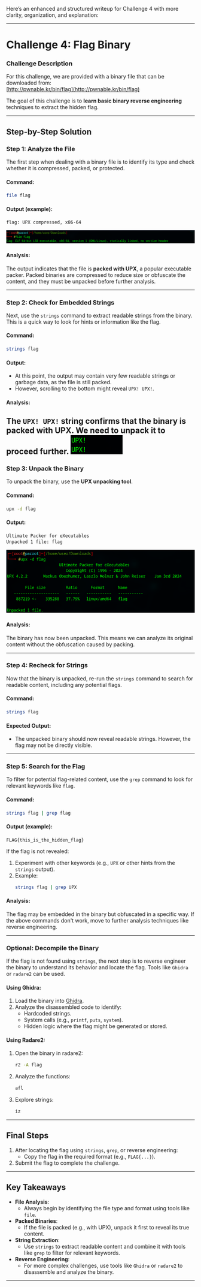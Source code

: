 Here’s an enhanced and structured writeup for Challenge 4 with more clarity, organization, and explanation:

---

# **Challenge 4: Flag Binary**

### **Challenge Description**
For this challenge, we are provided with a binary file that can be downloaded from:  
[http://pwnable.kr/bin/flag](http://pwnable.kr/bin/flag)

The goal of this challenge is to **learn basic binary reverse engineering** techniques to extract the hidden flag.

---

## **Step-by-Step Solution**

### **Step 1: Analyze the File**
The first step when dealing with a binary file is to identify its type and check whether it is compressed, packed, or protected.

#### **Command**:
```bash
file flag
```

#### **Output** (example):
```
flag: UPX compressed, x86-64
```
![alt text](fileflag.png)

#### **Analysis**:
The output indicates that the file is **packed with UPX**, a popular executable packer. Packed binaries are compressed to reduce size or obfuscate the content, and they must be unpacked before further analysis.

---

### **Step 2: Check for Embedded Strings**
Next, use the `strings` command to extract readable strings from the binary. This is a quick way to look for hints or information like the flag.

#### **Command**:
```bash
strings flag
```

#### **Output**:
- At this point, the output may contain very few readable strings or garbage data, as the file is still packed.
- However, scrolling to the bottom might reveal `UPX! UPX!`.

#### **Analysis**:
The `UPX! UPX!` string confirms that the binary is packed with UPX. We need to unpack it to proceed further.
![alt text](hint.png)
---

### **Step 3: Unpack the Binary**
To unpack the binary, use the **UPX unpacking tool**.

#### **Command**:
```bash
upx -d flag
```

#### **Output**:
```
Ultimate Packer for eXecutables
Unpacked 1 file: flag
```
![alt text](upx.png)
#### **Analysis**:
The binary has now been unpacked. This means we can analyze its original content without the obfuscation caused by packing.

---

### **Step 4: Recheck for Strings**
Now that the binary is unpacked, re-run the `strings` command to search for readable content, including any potential flags.

#### **Command**:
```bash
strings flag
```

#### **Expected Output**:
- The unpacked binary should now reveal readable strings. However, the flag may not be directly visible.

---

### **Step 5: Search for the Flag**
To filter for potential flag-related content, use the `grep` command to look for relevant keywords like `flag`.

#### **Command**:
```bash
strings flag | grep flag
```

#### **Output** (example):
```
FLAG{this_is_the_hidden_flag}
```

If the flag is not revealed:
1. Experiment with other keywords (e.g., `UPX` or other hints from the `strings` output).
2. Example:
   ```bash
   strings flag | grep UPX
   ```

#### **Analysis**:
The flag may be embedded in the binary but obfuscated in a specific way. If the above commands don't work, move to further analysis techniques like reverse engineering.

---

### **Optional: Decompile the Binary**
If the flag is not found using `strings`, the next step is to reverse engineer the binary to understand its behavior and locate the flag. Tools like `Ghidra` or `radare2` can be used.

#### **Using Ghidra**:
1. Load the binary into [Ghidra](https://ghidra-sre.org/).
2. Analyze the disassembled code to identify:
   - Hardcoded strings.
   - System calls (e.g., `printf`, `puts`, `system`).
   - Hidden logic where the flag might be generated or stored.

#### **Using Radare2**:
1. Open the binary in radare2:
   ```bash
   r2 -A flag
   ```
2. Analyze the functions:
   ```bash
   afl
   ```
3. Explore strings:
   ```bash
   iz
   ```

---

## **Final Steps**
1. After locating the flag using `strings`, `grep`, or reverse engineering:
   - Copy the flag in the required format (e.g., `FLAG{...}`).
2. Submit the flag to complete the challenge.

---

## **Key Takeaways**
- **File Analysis**:
  - Always begin by identifying the file type and format using tools like `file`.
- **Packed Binaries**:
  - If the file is packed (e.g., with UPX), unpack it first to reveal its true content.
- **String Extraction**:
  - Use `strings` to extract readable content and combine it with tools like `grep` to filter for relevant keywords.
- **Reverse Engineering**:
  - For more complex challenges, use tools like `Ghidra` or `radare2` to disassemble and analyze the binary.

---